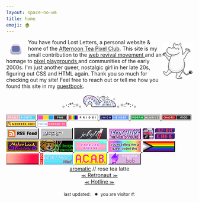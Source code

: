 ```yaml
---
layout: space-no-wm
title: home
emoji: 🏠
---
```

<img src="/graphics/site_buttons/LostLetters32x32.gif" align="left" style="margin: 11px 17px 0 10px;" >
<img src="/graphics/adoptables/dancing-moomin-lostletters-4x.png" style="margin: 10px 0 0 0;" align="right" width="82px"/>
You have found Lost Letters, a personal website & home of the <a href="/afternoontea/">Afternoon Tea Pixel Club</a>. 
This site is my small contribution to the 
<a target="_blank" href="https://thoughts.melonking.net/guides/introduction-to-the-web-revival-1-what-is-the-web-revival">
    web revival movement
</a> 
and an homage to 
<a target="_blank" href="https://zine.yesterweb.org/issue-00/index.php?page=8">
    pixel playgrounds
</a> 
and communities of the early 2000s. I'm just another queer, nostalgic girl in her late 20s, figuring out CSS and HTML again. Thank you so much for checking out my site! Feel free to reach out or tell me how you found this site in my <a href="/guestbook/">guestbook</a>. 
<br>
<br>
<center>
    ｡･:*˚:✧｡ 
    <img src="/graphics/site_buttons/LostLetters88x31.gif" width="88px">
    ｡✧:˚*:･｡
</center>
<br>
<div class="index-links"><!-- Button Wall -->
  <div>
    <div class="imgwall">
        <a target="_blank" href="https://trovami.altervista.org/en/webmasters/makebutton">
        <img src="/graphics/toy/tags/transrights.png">
        </a>
        <a target="_blank" href="https://pixels.heylouise.space/">
        <img src="/graphics/toy/tags/lgbt_pan.png">
        </a>
        <a target="_blank" href="https://web.badges.world/">
        <img src="/graphics/toy/tags/pride2.gif">
        </a>
        <a target="_blank" href="https://trovami.altervista.org/en/webmasters/makebutton">
        <img src="/graphics/toy/tags/union-member.png">
        </a>
        <a target="_blank" href="https://trovami.altervista.org/en/webmasters/makebutton">
        <img src="/graphics/toy/tags/veganalways.png">
        </a>
        <a target="_blank" href="https://pixels.heylouise.space/">
        <img src="/graphics/toy/tags/alignment_chaotic_good.png">
        </a>
        <a target="_blank" href="https://web.badges.world/">
        <img src="/graphics/toy/tags/neopets.png">
        </a>
        <a target="_blank" href="https://web.badges.world/">
        <img src="/graphics/toy/tags/tama.png">
        </a>
    </div>
    <div class="imgwall">
        <a target="_blank" href="https://lostletters.neocities.org/feed.xml">
            <img src="/graphics/linkout/rss.gif" title="Only my freshest blog posts delivered straight to you via RSS!">
        </a>
        <a target="_blank" href="https://webmentions.neocities.org/">
            <img src="/graphics/linkout/webmentions_anim.gif" title="If you mention this site's URL on mastodon, it'll display like a comment on that specific page! So cool, right? Go enable it on your site too!">
        </a>
        <a target="_blank" href="https://jekyllrb.com/">
            <img src="/graphics/linkout/jekyll.png" title="I use Jekyll as my Static Site Generator">
        </a>
        <a target="_blank" href="https://neocities.org/site/lostletters">
            <img src="/graphics/linkout/neocitiespink.gif" title="Proudly hosted by NeoCities!">
        </a>
        <a target="_blank" href="https://32bit.cafe/">
            <img src="/graphics/linkout/32bitcafe.gif" title="32bit.cafe is an awesome 18+ community of website hobbyists and pros. The cafe site has tutorials and resources to help you build your own place on the web and more.">
        </a>
        <a target="_blank" href="https://forum.melonland.net/">
            <img src="/graphics/linkout/melonland-forum.gif" title="Find me on the MelonLand Forum as Lost Letters!">
        </a>
        <a  target="_blank" href="https://cyber-rot.neocities.org/mine">
            <img src="/graphics/linkout/webdesign.gif" title="Webdesign is my passion button by cyber-rot">
        </a>
        <a  target="_blank" href="https://www.deviantart.com/kouenli/art/Forever-Online-Stamp-626217529">
            <img src="/graphics/linkout/forever-online.gif" title="Forever online button by kouenli (DeviantArt)">
        </a>
        <a target="_blank" href="https://plasticdino.neocities.org/graphics">
            <img src="/graphics/linkout/queer.png" title="You're telling me a queer coded this button by kitty">
        </a>
        <a target="_blank" href="https://rainy.gay/">
            <img src="/graphics/linkout/progress.png" title="Progress Pride flag button by Dime">
        </a>
        <a target="_blank" href="https://yesterweb.org/no-to-web3/">
            <img src="/graphics/linkout/nft_sadgrl.gif" title="anti-NFT button by sadgrl.online">
        </a>
        <a target="_blank" href="https://arremeer.neocities.org/">
            <img src="/graphics/linkout/masknow.png" title="Wear a mask now button by Bruno">
        </a>
        <img src="/graphics/linkout/acab.gif" title="ACAB button - not sure who made this, so please drop me a note if you know who did in my guestbook. Attribution is so important!">
        <img src="/graphics/linkout/bob.gif" title="Powered by bob button - not sure who made this, so please drop me a note if you know who did in my guestbook. Attribution is so important!">
    </div>
  </div>
  <div class="index-links-next"><!-- Webrings -->
    <div class="webring">
        <center>
            <a target="_blank" href="http://aromatic.wings.nu/">aromatic</a> // rose tea latte
            <br>
            <a href='https://webring.dinhe.net/prev/https://lostletters.neocities.org/'>
                ⪻
            </a>
            <a target="_blank" href="https://webring.dinhe.net/">
                Retronaut 
            </a>
            <a href='https://webring.dinhe.net/next/https://lostletters.neocities.org/'>
                ⪼
            </a>
            <br>
            <a href="https://hotlinewebring.club/lostletters/next">
                ⪻
            </a>
            <a target="_blank" href="https://hotlinewebring.club/">
                Hotline 
            </a>
            <a href="https://hotlinewebring.club/lostletters/previous">
                ⪼
            </a>
            <div id='neossg'>
                <script type="text/javascript" src="https://neossg.neocities.org/onionring-variables.js"></script>
                <script type="text/javascript" src="https://neossg.neocities.org/onionring-widget.js"></script>
            </div>
            <script src="https://xandra.cc/safonts/webring.js"></script>
            <ring-900 site="https://lostletters.neocities.org/"></ring-900>
            <script src="https://nuthead.neocities.org/ring/ring.js"></script>
        </center>
    </div>
  </div>
</div>
<br>
<center>
    <div id="neocities-stats" style="font-size: 85%;">
        last updated: <span id="lastupdate"></span> &nbsp; &#10041; &nbsp;you are visitor #: <span id="hitcount"></span>
    </div>
</center>